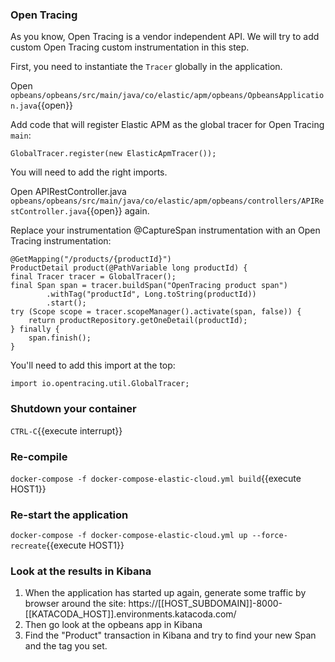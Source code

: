 ### Open Tracing

As you know, Open Tracing is a vendor independent API. We will try to add custom Open Tracing custom instrumentation in this step.

First, you need to instantiate the `Tracer` globally in the application.

Open `opbeans/opbeans/src/main/java/co/elastic/apm/opbeans/OpbeansApplication.java`{{open}}

Add code that will register Elastic APM as the global tracer for Open Tracing `main`: 

```
GlobalTracer.register(new ElasticApmTracer());
```

You will need to add the right imports.

Open APIRestController.java `opbeans/opbeans/src/main/java/co/elastic/apm/opbeans/controllers/APIRestController.java`{{open}} again.

Replace your instrumentation @CaptureSpan instrumentation with an Open Tracing instrumentation:


```
@GetMapping("/products/{productId}")
ProductDetail product(@PathVariable long productId) {
final Tracer tracer = GlobalTracer();
final Span span = tracer.buildSpan("OpenTracing product span")
        .withTag("productId", Long.toString(productId))
        .start();
try (Scope scope = tracer.scopeManager().activate(span, false)) {
    return productRepository.getOneDetail(productId);
} finally {
    span.finish();
}
```

You'll need to add this import at the top:
```
import io.opentracing.util.GlobalTracer;
```


### Shutdown your container
`CTRL-C`{{execute interrupt}}


### Re-compile
```docker-compose -f docker-compose-elastic-cloud.yml build```{{execute HOST1}} 


### Re-start the application
```docker-compose -f docker-compose-elastic-cloud.yml up --force-recreate```{{execute HOST1}}

### Look at the results in Kibana

1. When the application has started up again, generate some traffic by browser around the site: https://[[HOST_SUBDOMAIN]]-8000-[[KATACODA_HOST]].environments.katacoda.com/
1. Then go look at the opbeans app in Kibana
1. Find the "Product" transaction in Kibana and try to find your new Span and the tag you set.


